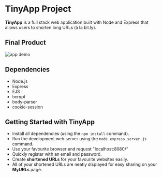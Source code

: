 # TinyApp Project

**TinyApp** is a full stack web application built with Node and Express that allows users to shorten long URLs (à la bit.ly).

## Final Product

![app demo](./TinyApp_giphy1.gif)

## Dependencies

- Node.js
- Express
- EJS
- bcrypt
- body-parser
- cookie-session

## Getting Started with **TinyApp**

- Install all dependencies (using the `npm install` command).
- Run the development web server using the `node express_server.js` command.
- Use your favourite browser and request "localhost:8080/"
- Quickly register with an email and password.
- Create **shortened URLs** for your favourite websites easily.
- All of your shortened URLs are neatly displayed for easy sharing on your **MyURLs** page.